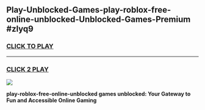 
## Play-Unblocked-Games-play-roblox-free-online-unblocked-Unblocked-Games-Premium #zlyq9
<h3>
<a href="https://premium.freeplayer.one?title=play-roblox-free-online-unblocked&ref=12M">CLICK TO PLAY</a></h3>
<hr>

<h3>
<a href="https://premium.freeplayer.one?title=play-roblox-free-online-unblocked&ref=12M">CLICK 2 PLAY</a>
  
</h3>

<a href="https://premium.freeplayer.one?title=play-roblox-free-online-unblocked&ref=12M"><img src="https://clearcache.store/games.png"></a>


**play-roblox-free-online-unblocked games unblocked: Your Gateway to Fun and Accessible Online Gaming**
